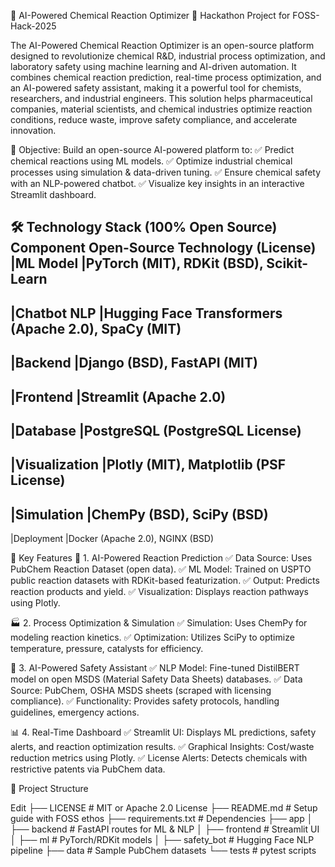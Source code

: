 🧪 AI-Powered Chemical Reaction Optimizer 
📢 Hackathon Project for FOSS-Hack-2025

The AI-Powered Chemical Reaction Optimizer is an open-source platform designed to revolutionize chemical R&D, industrial process optimization, and laboratory safety using machine learning and AI-driven automation. It combines chemical reaction prediction, real-time process optimization, and an AI-powered safety assistant, making it a powerful tool for chemists, researchers, and industrial engineers. This solution helps pharmaceutical companies, material scientists, and chemical industries optimize reaction conditions, reduce waste, improve safety compliance, and accelerate innovation.

🔗 Objective: Build an open-source AI-powered platform to:
✅ Predict chemical reactions using ML models.
✅ Optimize industrial chemical processes using simulation & data-driven tuning.
✅ Ensure chemical safety with an NLP-powered chatbot.
✅ Visualize key insights in an interactive Streamlit dashboard.

🛠️ Technology Stack (100% Open Source)
Component	Open-Source Technology (License)
|ML Model	      |PyTorch (MIT), RDKit (BSD), Scikit-Learn
------------------------------------------------------
|Chatbot NLP	  |Hugging Face Transformers (Apache 2.0), SpaCy (MIT)
------------------------------------------------------
|Backend	      |Django (BSD), FastAPI (MIT)
------------------------------------------------------
|Frontend	      |Streamlit (Apache 2.0)
------------------------------------------------------
|Database	      |PostgreSQL (PostgreSQL License)
------------------------------------------------------
|Visualization  |Plotly (MIT), Matplotlib (PSF License)
------------------------------------------------------
|Simulation	    |ChemPy (BSD), SciPy (BSD)
------------------------------------------------------
|Deployment	    |Docker (Apache 2.0), NGINX (BSD)

🚀 Key Features
🔬 1. AI-Powered Reaction Prediction
✅ Data Source: Uses PubChem Reaction Dataset (open data).
✅ ML Model: Trained on USPTO public reaction datasets with RDKit-based featurization.
✅ Output: Predicts reaction products and yield.
✅ Visualization: Displays reaction pathways using Plotly.

🏭 2. Process Optimization & Simulation
✅ Simulation: Uses ChemPy for modeling reaction kinetics.
✅ Optimization: Utilizes SciPy to optimize temperature, pressure, catalysts for efficiency.

🛑 3. AI-Powered Safety Assistant
✅ NLP Model: Fine-tuned DistilBERT model on open MSDS (Material Safety Data Sheets) databases.
✅ Data Source: PubChem, OSHA MSDS sheets (scraped with licensing compliance).
✅ Functionality: Provides safety protocols, handling guidelines, emergency actions.

📊 4. Real-Time Dashboard
✅ Streamlit UI: Displays ML predictions, safety alerts, and reaction optimization results.
✅ Graphical Insights: Cost/waste reduction metrics using Plotly.
✅ License Alerts: Detects chemicals with restrictive patents via PubChem data.

📂 Project Structure

Edit
├── LICENSE               # MIT or Apache 2.0 License
├── README.md             # Setup guide with FOSS ethos
├── requirements.txt      # Dependencies
├── app
│   ├── backend           # FastAPI routes for ML & NLP
│   ├── frontend          # Streamlit UI
│   ├── ml                # PyTorch/RDKit models
│   ├── safety_bot        # Hugging Face NLP pipeline
├── data                  # Sample PubChem datasets
└── tests                 # pytest scripts
